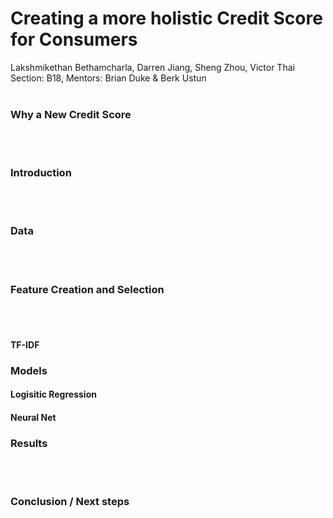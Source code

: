 # Creating a more holistic Credit Score for Consumers
Lakshmikethan Bethamcharla, Darren Jiang, Sheng Zhou, Victor Thai
<br>
Section: B18, Mentors: Brian Duke & Berk Ustun
<br><br>

### **Why a New Credit Score**<br>
<br><br>

### **Introduction**<br>
<br><br>

### **Data**<br>
<br><br>

### **Feature Creation and Selection**<br>
<br><br>

#### **TF-IDF**<br>

### **Models**<br>

#### **Logisitic Regression**<br>

#### **Neural Net**<br>

### **Results**<br>
<br><br>

### **Conclusion / Next steps**<br>
<br><br>

